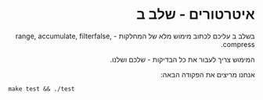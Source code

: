 <div dir="rtl" lang="he">

# איטרטורים - שלב ב


בשלב ב עליכם לכתוב מימוש מלא של המחלקות - 
range, accumulate, filterfalse, compress.

המימוש צריך לעבור את כל הבדיקות - שלכם ושלנו.

אנחנו מריצים את הפקודה הבאה:

<div dir='ltr'>

	make test && ./test

</div>
</div>
